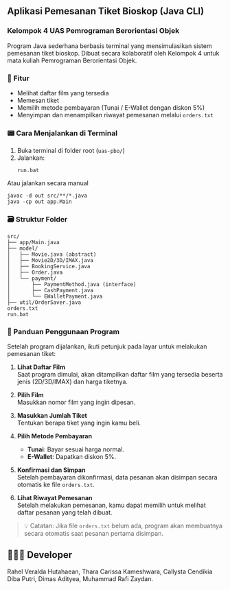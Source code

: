 ## Aplikasi Pemesanan Tiket Bioskop (Java CLI)
### Kelompok 4 UAS Pemrograman Berorientasi Objek

Program Java sederhana berbasis terminal yang mensimulasikan sistem pemesanan tiket bioskop. Dibuat secara kolaboratif oleh Kelompok 4 untuk mata kuliah Pemrograman Berorientasi Objek.

### 📁 Fitur

- Melihat daftar film yang tersedia
- Memesan tiket
- Memilih metode pembayaran (Tunai / E-Wallet dengan diskon 5%)
- Menyimpan dan menampilkan riwayat pemesanan melalui `orders.txt`

### 📟 Cara Menjalankan di Terminal
1. Buka terminal di folder root (`uas-pbo/`)
2. Jalankan:
   ```
   run.bat
   ```
Atau jalankan secara manual
```
javac -d out src/**/*.java
java -cp out app.Main
```

### 🗃️ Struktur Folder
```
src/
├── app/Main.java
├── model/
│   ├── Movie.java (abstract)
│   ├── Movie2D/3D/IMAX.java
│   ├── BookingService.java
│   ├── Order.java
│   └── payment/
│       ├── PaymentMethod.java (interface)
│       ├── CashPayment.java
│       └── EWalletPayment.java
├── util/OrderSaver.java
orders.txt
run.bat
```

### 🧾 Panduan Penggunaan Program
Setelah program dijalankan, ikuti petunjuk pada layar untuk melakukan pemesanan tiket:

1. **Lihat Daftar Film**  
   Saat program dimulai, akan ditampilkan daftar film yang tersedia beserta jenis (2D/3D/IMAX) dan harga tiketnya.

2. **Pilih Film**  
   Masukkan nomor film yang ingin dipesan.

3. **Masukkan Jumlah Tiket**  
   Tentukan berapa tiket yang ingin kamu beli.

4. **Pilih Metode Pembayaran**  
   - **Tunai**: Bayar sesuai harga normal.
   - **E-Wallet**: Dapatkan diskon 5%.

5. **Konfirmasi dan Simpan**  
   Setelah pembayaran dikonfirmasi, data pesanan akan disimpan secara otomatis ke file `orders.txt`.

6. **Lihat Riwayat Pemesanan**  
   Setelah melakukan pemesanan, kamu dapat memilih untuk melihat daftar pesanan yang telah dibuat.

> 💡 Catatan: Jika file `orders.txt` belum ada, program akan membuatnya secara otomatis saat pesanan pertama disimpan.

## 👩🏻‍💻 Developer
Rahel Veralda Hutahaean, Thara Carissa Kameshwara, Callysta Cendikia Diba Putri, Dimas Adityea, Muhammad Rafi Zaydan.
